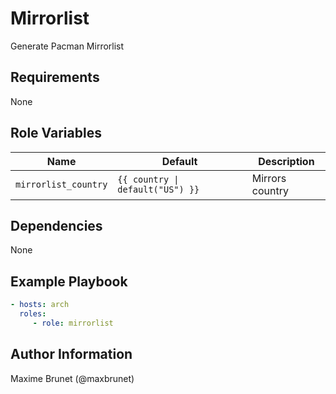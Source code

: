 # Mirrorlist

Generate Pacman Mirrorlist

## Requirements

None

## Role Variables

| Name                 | Default                          | Description     |
| -------------------- | -------------------------------- | --------------- |
| `mirrorlist_country` | `{{ country \| default("US") }}` | Mirrors country |

## Dependencies

None

## Example Playbook

```yaml
- hosts: arch
  roles:
     - role: mirrorlist
```

## Author Information

Maxime Brunet (@maxbrunet)
